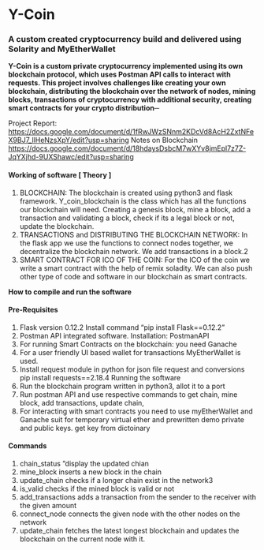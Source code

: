 # Y-Coin
### A custom created cryptocurrency build and delivered using Solarity and MyEtherWallet

**Y-Coin is a custom private cryptocurrency implemented using its own blockchain protocol, which uses Postman API calls to interact with requests. 
This project involves challenges like creating your own blockchain, distributing the blockchain over the network of nodes, mining blocks, transactions of cryptocurrency with additional security, creating smart contracts for your crypto distribution─**

Project Report: https://docs.google.com/document/d/1fRwJWzSNnm2KDcVd8AcH2ZxtNFeX9BJ7_llHeNzsXpY/edit?usp=sharing
Notes on Blockchain https://docs.google.com/document/d/18hdaysDsbcM7wXYv8jmEpl7z7Z-JqYXjhd-9UXShawc/edit?usp=sharing





#### Working of software [ Theory ]
1. BLOCKCHAIN: The blockchain is created using python3 and flask
framework. Y_coin_blockchain is the class which has all the functions
our blockchain will need. Creating a genesis block, mine a block, add a
transaction and validating a block, check if its a legal block or not,
update the blockchain.
2. TRANSACTIONS and DISTRIBUTING THE BLOCKCHAIN NETWORK:
In the flask app we use the functions to connect nodes together, we
decentralize the blockchain network. We add transactions in a block.2
3. SMART CONTRACT FOR ICO OF THE COIN: For the ICO of the coin we
write a smart contract with the help of remix soladity. We can also
push other type of code and software in our blockchain as smart
contracts.

**How to compile and run the software**



#### Pre-Requisites
1. Flask version 0.12.2
Install command “pip install Flask==0.12.2”
2. Postman API integrated software. Installation:
PostmanAPI
3. For running Smart Contracts on the blockchain: you need
Ganache
4. For a user friendly UI based wallet for transactions MyEtherWallet
is used.
5. Install request module in python for json file request and
conversions pip install requests==2.18.4
Running the software
1. Run the blockchain program written in python3, allot it to a port
2. Run postman API and use respective commands to get chain, mine
block, add transactions, update chain,
3. For interacting with smart contracts you need to use myEtherWallet
and Ganache suit for temporary virtual ether and prewritten demo
private and public keys. get key from dictoinary


#### Commands
1. chain_status ”display the updated chian
2. mine_block inserts a new block in the chain
3. update_chain checks if a longer chain exist in the network3
4. is_valid checks if the mined block is valid or not
5. add_transactions adds a transaction from the sender to the
receiver with the given amount
6. connect_node connects the given node with the other nodes
on the network
7. update_chain fetches the latest longest blockchain and
updates the blockchain on the current node with it.
